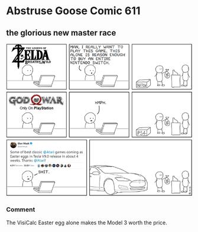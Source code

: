 # Abstruse Goose Comic 611
## the glorious new master race

![image](comics/glorious_tesla_gaming_master_race.png)
### Comment
The VisiCalc Easter egg alone makes the Model 3 worth the price.
